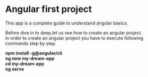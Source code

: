 <h1>Angular first project</h1>
This app is a complete guide to understand angular basics.<br>
<p>Before dive in to deep,let us see how to create an angular project.<br>In order to create an angular project you have to execute following commands step by step.</p>
<p><b>npm install -g@angular/cli<br>ng new my-dream-app <br>cd my-dream-app<br>ng serve</b>
